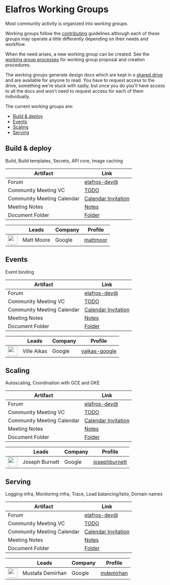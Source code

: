 # Elafros Working Groups

Most community activity is organized into *working groups*.

Working groups follow the [contributing](CONTRIBUTING.md) guidelines although
each of these groups may operate a little differently depending on their needs
and workflow.

When the need arises, a new working group can be created. See the [working group
processes](WORKING-GROUP-PROCESSES.md) for working group proposal and creation
procedures.

The working groups generate design docs which are kept in a [shared drive](TODO)
and are available for anyone to read. You have to request access to the drive,
something we're stuck with sadly, but once you do you'll have access to all the
docs and won't need to request access for each of them individually.

The current working groups are:

* [Build & deploy](#build-deploy)
* [Events](#events)
* [Scaling](#scaling)
* [Serving](#serving)

## Build & deploy

Build, Build templates, Secrets, API core, Image caching

Artifact | Link
---|---
Forum | [elafros-dev@](https://groups.google.com/forum/#!forum/elafros-dev)
Community Meeting VC | [TODO](TODO)
Community Meeting Calendar | [Calendar Invitation](TODO)
Meeting Notes | [Notes](TODO)
Document Folder | [Folder](TODO)

&nbsp; | Leads | Company | Profile
---|---|---|---
<img width="30px" src="https://github.com/mattmoor.png"> | Matt Moore | Google | [mattmoor](https://github.com/mattmoor)


## Events

Event binding

Artifact | Link
---|---
Forum | [elafros-dev@](https://groups.google.com/forum/#!forum/elafros-dev)
Community Meeting VC | [TODO](TODO)
Community Meeting Calendar | [Calendar Invitation](TODO)
Meeting Notes | [Notes](TODO)
Document Folder | [Folder](TODO)

&nbsp; | Leads | Company | Profile
---|---|---|---
<img width="30px" src="https://github.com/vaikas-google.png"> | Ville Aikas | Google | [vaikas-google](https://github.com/vaikas-google)


## Scaling

Autoscaling, Coordination with GCE and GKE

Artifact | Link
---|---
Forum | [elafros-dev@](https://groups.google.com/forum/#!forum/elafros-dev)
Community Meeting VC | [TODO](TODO)
Community Meeting Calendar | [Calendar Invitation](TODO)
Meeting Notes | [Notes](TODO)
Document Folder | [Folder](TODO)

&nbsp; | Leads | Company | Profile
---|---|---|---
<img width="30px" src="https://github.com/josephburnett.png"> | Joseph Burnett | Google | [josephburnett](https://github.com/josephburnett)

## Serving

Logging infra, Monitoring infra, Trace, Load balancing/Istio, Domain names

Artifact | Link
---|---
Forum | [elafros-dev@](https://groups.google.com/forum/#!forum/elafros-dev)
Community Meeting VC | [TODO](TODO)
Community Meeting Calendar | [Calendar Invitation](TODO)
Meeting Notes | [Notes](TODO)
Document Folder | [Folder](TODO)

&nbsp; | Leads | Company | Profile
---|---|---|---
<img width="30px" src="https://github.com/mdemirhan.png"> | Mustafa Demirhan | Google | [mdemirhan](https://github.com/mdemirhan)
